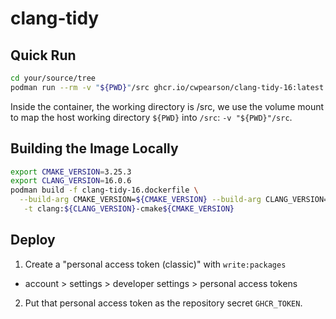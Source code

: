 # clang-tidy

## Quick Run

```bash
cd your/source/tree
podman run --rm -v "${PWD}"/src ghcr.io/cwpearson/clang-tidy-16:latest clang-tidy ...
```

Inside the container, the working directory is /src, we use the volume mount to map the host working directory `${PWD}` into `/src`: `-v "${PWD}"/src`.

## Building the Image Locally

```bash
export CMAKE_VERSION=3.25.3
export CLANG_VERSION=16.0.6
podman build -f clang-tidy-16.dockerfile \
  --build-arg CMAKE_VERSION=${CMAKE_VERSION} --build-arg CLANG_VERSION=${CLANG_VERSION} \
   -t clang:${CLANG_VERSION}-cmake${CMAKE_VERSION}
```



## Deploy

1. Create a "personal access token (classic)" with `write:packages`
  * account > settings > developer settings > personal access tokens
2. Put that personal access token as the repository secret `GHCR_TOKEN`.
